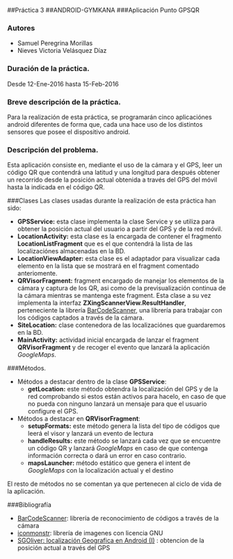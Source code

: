 ##Práctica 3
##ANDROID-GYMKANA
###Aplicación Punto GPSQR
### Autores
* Samuel Peregrina Morillas
* Nieves Victoria Velásquez Díaz

### Duración de la práctica.
Desde 12-Ene-2016 hasta 15-Feb-2016

### Breve descripción de la práctica.
Para la realización de esta práctica, se programarán cinco aplicaciónes android diferentes de forma que, cada una hace uso de los distintos sensores que posee el dispositivo android.

### Descripción del problema.
Esta aplicación consiste en, mediante el uso de la cámara y el GPS, leer un código QR que contendrá una latitud y una longitud para después obtener un recorrido desde la posición actual obtenida a través del GPS del móvil hasta la indicada en el código QR.

###Clases
Las clases usadas durante la realización de esta práctica han sido:
* **GPSService:** esta clase implementa la clase Service y se utiliza para obtener la posición actual del usuario a partir del GPS y de la red móvil.
* **LocationActivity:** esta clase es la encargada de contener el fragmento **LocationListFragment** que es el que contendrá la lista de las localizaciónes almacenadas en la BD.
* **LocationViewAdapter:** esta clase es el adaptador para visualizar cada elemento en la lista que se mostrará en el fragment comentado anteriomente.
* **QRVisorFragment:** fragment encargado de manejar los elementos de la cámara y captura de los QR, asi como de la previsualización continua de la cámara mientras se mantenga este fragment.
Esta clase a su vez implementa la interfaz **ZXingScannerView.ResultHandler**, perteneciente la librería [BarCodeScanner](https://github.com/dm77/barcodescanner), una librería para trabajar con los códigos captados a través de la cámara.
* **SiteLocation:** clase contenedora de las localizaciónes que guardaremos en la BD.
* **MainActivity:** actividad inicial encargada de lanzar el fragment **QRVisorFragment** y de recoger el evento que lanzará la aplicación *GoogleMaps*.

###Métodos.
* Métodos a destacar dentro de la clase **GPSService**:
	* **getLocation:** este método obtendra la localización del GPS y de la red comprobando si estos están activos para hacelo, en caso de que no pueda con ninguno lanzará un mensaje para que el usuario configure el GPS.
* Métodos a destacar en **QRVisorFragment**:
	* **setupFormats:** este método genera la lista del tipo de códigos que leerá el visor y lanzará un evento de lectura
	* **handleResults:** este método se lanzará cada vez que se encuentre un código QR y lanzará *GoogleMaps* en caso de que contenga información correcta o dará un error en caso contrario.
	* **mapsLauncher:** método estático que genera el intent de *GoogleMaps* con la localización actual y el destino

El resto de métodos no se comentan ya que pertenecen al ciclo de vida de la aplicación.

###Bibliografía
* [BarCodeScanner](https://github.com/dm77/barcodescanner): librería de reconocimiento de códigos a través de la cámara
* [iconmonstr](http://iconmonstr.com/): librería de imagenes con licencia GNU
* [SGOliver: localización Geografica en Android (I)](http://www.sgoliver.net/blog/localización-geografica-en-android-i/) : obtencion de la posición actual a través del GPS
